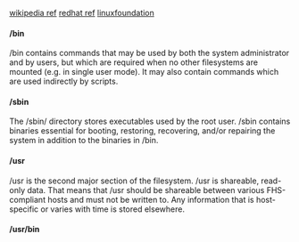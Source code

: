 [wikipedia ref](https://en.wikipedia.org/wiki/Filesystem_Hierarchy_Standard)
[redhat ref](https://access.redhat.com/documentation/en-us/red_hat_enterprise_linux/4/html/reference_guide/s1-filesystem-fhs)
[linuxfoundation](https://refspecs.linuxfoundation.org/FHS_3.0/fhs/ch03s04.html)


#### /bin
/bin contains commands that may be used by both the system administrator and by users,
but which are required when no other filesystems are mounted (e.g. in single user mode).
It may also contain commands which are used indirectly by scripts.

#### /sbin
The /sbin/ directory stores executables used by the root user. 
/sbin contains binaries essential for booting, restoring, recovering, and/or repairing the system in addition to the binaries in /bin.


#### /usr
/usr is the second major section of the filesystem. /usr is shareable, read-only data.
That means that /usr should be shareable between various FHS-compliant hosts and must not be written to.
Any information that is host-specific or varies with time is stored elsewhere.

#### /usr/bin
